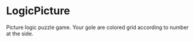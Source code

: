 # LogicPicture
 Picture logic puzzle game. Your gole are colored grid according to number at the side.
